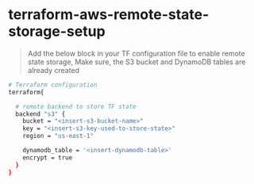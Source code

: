 # terraform-aws-remote-state-storage-setup

> Add the below block in your TF configuration file to enable remote state storage,
> Make sure, the S3 bucket and DynamoDB tables are already created
```sh
# Terraform configuration
terraform{

  # remote backend to store TF state
  backend "s3" {
    bucket = "<insert-s3-bucket-name>"
    key = "<insert-s3-key-used-to-store-state>"
    region = "us-east-1"

    dynamodb_table = '<insert-dynamodb-table>'
    encrypt = true
  }
}

